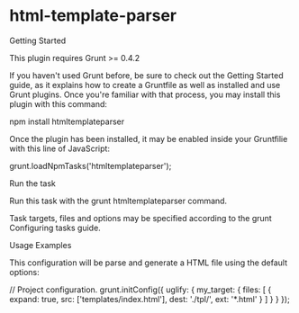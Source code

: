 # html-template-parser

Getting Started

This plugin requires Grunt >= 0.4.2

If you haven't used Grunt before, be sure to check out the Getting Started guide, as it explains how to create a Gruntfile as well as installed and use Grunt plugins. Once you're familiar with that process, you may install this plugin with this command:

npm install htmltemplateparser

Once the plugin has been installed, it may be enabled inside your Gruntfilie with this line of JavaScript:

grunt.loadNpmTasks('htmltemplateparser');


Run the task


Run this task with the grunt htmltemplateparser command.

Task targets, files and options may be specified according to the grunt Configuring tasks guide.

Usage Examples

This configuration will be parse and generate a HTML file using the default options:


// Project configuration. 
grunt.initConfig({
  uglify: {
    my_target: {
      files: [
        {
          expand: true,
          src: ['templates/index.html'],
          dest: './tpl/',
          ext: '*.html'
        }
      ]
    }
  }
});
